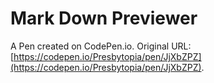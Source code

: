 # Mark Down Previewer

A Pen created on CodePen.io. Original URL: [https://codepen.io/Presbytopia/pen/JjXbZPZ](https://codepen.io/Presbytopia/pen/JjXbZPZ).


